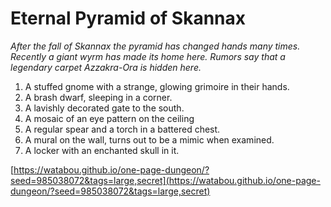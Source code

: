 # Eternal Pyramid of Skannax

_After the fall of Skannax the pyramid has changed hands many times. Recently a giant wyrm has made its home here. Rumors say that a legendary carpet Azzakra-Ora is hidden here._

1. A stuffed gnome with a strange, glowing grimoire in their hands.
2. A brash dwarf, sleeping in a corner.
3. A lavishly decorated gate to the south.
4. A mosaic of an eye pattern on the ceiling
5. A regular spear and a torch in a battered chest.
6. A mural on the wall, turns out to be a mimic when examined.
7. A locker with an enchanted skull in it.

[https://watabou.github.io/one-page-dungeon/?seed=985038072&tags=large,secret](https://watabou.github.io/one-page-dungeon/?seed=985038072&tags=large,secret)
